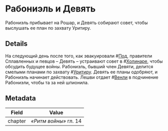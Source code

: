 # Рабониэль и Девять
Рабониэль прибывает на Рошар, и Девять собирают совет, чтобы выслушать ее план по захвату Уритиру.

## Details
На следующий день после того, как эвакуировали #[Под](locations/hearthstone), правители Сплавленных и певцов – Девять – устраивают совет в #[Холинаре](locations/kholinar), чтобы обсудить будущее войны. Рабониэль, бывший член Девяти, делится смелыми планами по захвату #[Уритиру](locations/urithiru). Девять ее планы одобряют, и Рабониэль начинает действовать. Лешви отдает #[Венли](characters/venli) в подчинение Рабониэли, чтобы та за ней шпионила.

## Metadata
| Field | Value |
| ----- | ----- |
| chapter | *«Ритм войны»* гл. 14 |
